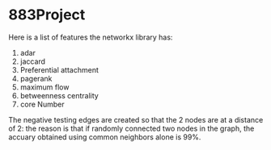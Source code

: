 # 883Project

Here is a list of features the networkx library has:
1. adar
2. jaccard
3. Preferential attachment
4. pagerank
5. maximum flow
6. betweenness centrality
7. core Number

The negative testing edges are created so that the 2 nodes are at a distance of 2: the reason is that if randomly connected two nodes in the graph, the accuary obtained using common neighbors alone is 99%.
